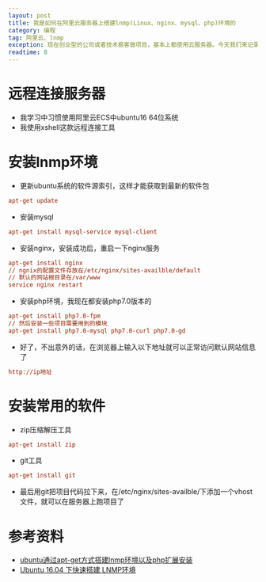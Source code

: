 ```yaml
---
layout: post
title: 我是如何在阿里云服务器上搭建lnmp(Linux、nginx、mysql、php)环境的
category: 编程
tag: 阿里云、lnmp
exception: 现在创业型的公司或者技术极客做项目，基本上都使用云服务器。今天我们来记录一下怎么在阿里云服务器上搭建lnmp(Linux、nginx、mysql、php)环境
readtime: 8
---
```


# 远程连接服务器
* 我学习中习惯使用阿里云ECS中ubuntu16 64位系统
* 我使用xshell这款远程连接工具

# 安装lnmp环境
* 更新ubuntu系统的软件源索引，这样才能获取到最新的软件包
```ini
apt-get update
```
* 安装mysql
```ini
apt-get install mysql-service mysql-client
```
* 安装nginx，安装成功后，重启一下nginx服务
````ini
apt-get install nginx
// ngnix的配置文件存放在/etc/nginx/sites-availble/default
// 默认的网站根目录在/var/www
service nginx restart
````
* 安装php环境，我现在都安装php7.0版本的
````ini
apt-get install php7.0-fpm
// 然后安装一些项目需要用到的模块
apt-get install php7.0-mysql php7.0-curl php7.0-gd
````
* 好了，不出意外的话，在浏览器上输入以下地址就可以正常访问默认网站信息了
```ini
http://ip地址
```

# 安装常用的软件
* zip压缩解压工具
````ini
apt-get install zip
````
* git工具
```ini
apt-get install git
```
* 最后用git把项目代码拉下来，在/etc/nginx/sites-availble/下添加一个vhost文件，就可以在服务器上跑项目了

# 参考资料
* [ubuntu通过apt-get方式搭建lnmp环境以及php扩展安装](http://blog.csdn.net/zhxp_870516/article/details/8520358)
* [Ubuntu 16.04 下快速搭建 LNMP环境](http://blog.csdn.net/stfphp/article/details/53492723)
